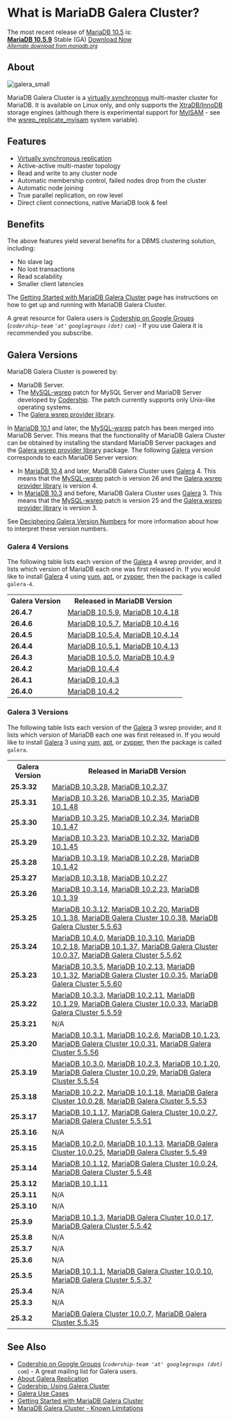 # What is MariaDB Galera Cluster?

The most recent release of [MariaDB 10.5](/kb/en/what-is-mariadb-105/) is:<br>
<span class="cstm-style lead"><strong>[MariaDB 10.5.9](/kb/en/mariadb-1059-release-notes/)</strong>  Stable (GA) [Download<span>&nbsp;</span>Now](https://mariadb.com/downloads/)</span><br>
<sub><em>[Alternate download from mariadb.org](https://downloads.mariadb.org/mariadb/10.5.9/)</em></sub>

## About

<img src="/kb/en/about-mariadb-galera-cluster/+image/galera_small" alt="galera_small" title="galera_small">

MariaDB Galera Cluster is a [virtually synchronous](/replication/galera-cluster/about-galera-replication) multi-master cluster for MariaDB. It is available on Linux only, and only supports the
[XtraDB/InnoDB](/kb/en/xtradb-and-innodb/) storage engines (although there is
experimental support for [MyISAM](/kb/en/myisam/) - see the
[wsrep_replicate_myisam](/kb/en/galera-cluster-system-variables/#wsrep_replicate_myisam)
system variable).

## Features

- [Virtually synchronous replication](/replication/galera-cluster/about-galera-replication)
- Active-active multi-master topology
- Read and write to any cluster node
- Automatic membership control, failed nodes drop from the cluster
- Automatic node joining
- True parallel replication, on row level
- Direct client connections, native MariaDB look &amp; feel

## Benefits

The above features yield several benefits for a DBMS clustering solution, including:

- No slave lag
- No lost transactions
- Read scalability
- Smaller client latencies

The [Getting Started with MariaDB
Galera Cluster](/replication/galera-cluster/getting-started-with-mariadb-galera-cluster) page has instructions on how to get up and running with
MariaDB Galera Cluster.

A great resource for Galera users is [Codership on Google Groups](https://groups.google.com/forum/?fromgroups#!forum/codership-team) (<em>`codership-team` `'at'` `googlegroups` `(dot)` `com`</em>) - If you use Galera it is recommended you subscribe.

## Galera Versions

MariaDB Galera Cluster is powered by:

- MariaDB Server.
- The [MySQL-wsrep](https://github.com/codership/mysql-wsrep) patch for MySQL Server and MariaDB Server developed by [Codership](http://www.codership.com). The patch currently supports only Unix-like operating systems.
- The [Galera wsrep provider library](https://github.com/codership/galera/).

In [MariaDB 10.1](/kb/en/what-is-mariadb-101/) and later, the [MySQL-wsrep](https://github.com/codership/mysql-wsrep) patch has been merged into MariaDB Server. This means that the functionality of MariaDB Galera Cluster can be obtained by installing the standard MariaDB Server packages and the [Galera wsrep provider library](https://github.com/codership/galera/) package. The following [Galera](/kb/en/galera/) version corresponds to each MariaDB Server version:

- In [MariaDB 10.4](/kb/en/what-is-mariadb-104/) and later, MariaDB Galera Cluster uses [Galera](/kb/en/galera/) 4. This means that the [MySQL-wsrep](https://github.com/codership/mysql-wsrep) patch is version 26 and the [Galera wsrep provider library](https://github.com/codership/galera/) is version 4.
- In [MariaDB 10.3](/kb/en/what-is-mariadb-103/) and before, MariaDB Galera Cluster uses [Galera](/kb/en/galera/) 3. This means that the [MySQL-wsrep](https://github.com/codership/mysql-wsrep) patch is version 25 and the [Galera wsrep provider library](https://github.com/codership/galera/) is version 3.

See [Deciphering Galera Version Numbers](https://mariadb.com/resources/blog/deciphering-galera-version-numbers/) for more information about how to interpret these version numbers.

### Galera 4 Versions

The following table lists each version of the [Galera](/kb/en/galera/) 4 wsrep provider, and it lists which version of MariaDB each one was first released in. If you would like to install [Galera](/kb/en/galera/) 4 using [yum](/mariadb-administration/getting-installing-and-upgrading-mariadb/binary-packages/rpm/yum), [apt](/kb/en/installing-mariadb-deb-files/#installing-mariadb-with-apt), or [zypper](/mariadb-administration/getting-installing-and-upgrading-mariadb/binary-packages/rpm/installing-mariadb-with-zypper), then the package is called `galera-4`.

<table><tbody><tr><th>Galera Version</th><th>Released in MariaDB Version</th></tr>
<tr><td><strong>26.4.7</strong></td><td><a href="/kb/en/mariadb-1059-release-notes/">MariaDB 10.5.9</a>, <a href="/kb/en/mariadb-10418-release-notes/">MariaDB 10.4.18</a></td></tr>
<tr><td><strong>26.4.6</strong></td><td><a href="/kb/en/mariadb-1057-release-notes/">MariaDB 10.5.7</a>, <a href="/kb/en/mariadb-10416-release-notes/">MariaDB 10.4.16</a></td></tr>
<tr><td><strong>26.4.5</strong></td><td><a href="/kb/en/mariadb-1054-release-notes/">MariaDB 10.5.4</a>, <a href="/kb/en/mariadb-10414-release-notes/">MariaDB 10.4.14</a></td></tr>
<tr><td><strong>26.4.4</strong></td><td><a href="/kb/en/mariadb-1051-release-notes/">MariaDB 10.5.1</a>, <a href="/kb/en/mariadb-10413-release-notes/">MariaDB 10.4.13</a></td></tr>
<tr><td><strong>26.4.3</strong></td><td><a href="/kb/en/mariadb-1050-release-notes/">MariaDB 10.5.0</a>, <a href="/kb/en/mariadb-1049-release-notes/">MariaDB 10.4.9</a></td></tr>
<tr><td><strong>26.4.2</strong></td><td><a href="/kb/en/mariadb-1044-release-notes/">MariaDB 10.4.4</a></td></tr>
<tr><td><strong>26.4.1</strong></td><td><a href="/kb/en/mariadb-1043-release-notes/">MariaDB 10.4.3</a></td></tr>
<tr><td><strong>26.4.0</strong></td><td><a href="/kb/en/mariadb-1042-release-notes/">MariaDB 10.4.2</a></td></tr>
</tbody></table>

### Galera 3 Versions

The following table lists each version of the [Galera](/kb/en/galera/) 3 wsrep provider, and it lists which version of MariaDB each one was first released in. If you would like to install [Galera](/kb/en/galera/) 3 using [yum](/mariadb-administration/getting-installing-and-upgrading-mariadb/binary-packages/rpm/yum), [apt](/kb/en/installing-mariadb-deb-files/#installing-mariadb-with-apt), or [zypper](/mariadb-administration/getting-installing-and-upgrading-mariadb/binary-packages/rpm/installing-mariadb-with-zypper), then the package is called `galera`.

<table><tbody><tr><th>Galera Version</th><th>Released in MariaDB Version</th></tr>
<tr><td><strong>25.3.32</strong></td><td><a href="/kb/en/mariadb-10328-release-notes/">MariaDB 10.3.28</a>, <a href="/kb/en/mariadb-10237-release-notes/">MariaDB 10.2.37</a></td></tr>
<tr><td><strong>25.3.31</strong></td><td><a href="/kb/en/mariadb-10326-release-notes/">MariaDB 10.3.26</a>, <a href="/kb/en/mariadb-10235-release-notes/">MariaDB 10.2.35</a>, <a href="/kb/en/mariadb-10148-release-notes/">MariaDB 10.1.48</a></td></tr>
<tr><td><strong>25.3.30</strong></td><td><a href="/kb/en/mariadb-10325-release-notes/">MariaDB 10.3.25</a>, <a href="/kb/en/mariadb-10234-release-notes/">MariaDB 10.2.34</a>, <a href="/kb/en/mariadb-10147-release-notes/">MariaDB 10.1.47</a></td></tr>
<tr><td><strong>25.3.29</strong></td><td><a href="/kb/en/mariadb-10323-release-notes/">MariaDB 10.3.23</a>, <a href="/kb/en/mariadb-10232-release-notes/">MariaDB 10.2.32</a>, <a href="/kb/en/mariadb-10145-release-notes/">MariaDB 10.1.45</a></td></tr>
<tr><td><strong>25.3.28</strong></td><td><a href="/kb/en/mariadb-10319-release-notes/">MariaDB 10.3.19</a>, <a href="/kb/en/mariadb-10228-release-notes/">MariaDB 10.2.28</a>, <a href="/kb/en/mariadb-10142-release-notes/">MariaDB 10.1.42</a></td></tr>
<tr><td><strong>25.3.27</strong></td><td><a href="/kb/en/mariadb-10318-release-notes/">MariaDB 10.3.18</a>, <a href="/kb/en/mariadb-10227-release-notes/">MariaDB 10.2.27</a></td></tr>
<tr><td><strong>25.3.26</strong></td><td><a href="/kb/en/mariadb-10314-release-notes/">MariaDB 10.3.14</a>, <a href="/kb/en/mariadb-10223-release-notes/">MariaDB 10.2.23</a>, <a href="/kb/en/mariadb-10139-release-notes/">MariaDB 10.1.39</a></td></tr>
<tr><td><strong>25.3.25</strong></td><td><a href="/kb/en/mariadb-10312-release-notes/">MariaDB 10.3.12</a>, <a href="/kb/en/mariadb-10220-release-notes/">MariaDB 10.2.20</a>, <a href="/kb/en/mariadb-10138-release-notes/">MariaDB 10.1.38</a>, <a href="/kb/en/mariadb-galera-cluster-10038-release-notes/">MariaDB Galera Cluster 10.0.38</a>, <a href="/kb/en/mariadb-galera-cluster-5563-release-notes/">MariaDB Galera Cluster 5.5.63</a></td></tr>
<tr><td><strong>25.3.24</strong></td><td><a href="/kb/en/mariadb-1040-release-notes/">MariaDB 10.4.0</a>, <a href="/kb/en/mariadb-10310-release-notes/">MariaDB 10.3.10</a>, <a href="/kb/en/mariadb-10218-release-notes/">MariaDB 10.2.18</a>, <a href="/kb/en/mariadb-10137-release-notes/">MariaDB 10.1.37</a>, <a href="/kb/en/mariadb-galera-cluster-10037-release-notes/">MariaDB Galera Cluster 10.0.37</a>, <a href="/kb/en/mariadb-galera-cluster-5562-release-notes/">MariaDB Galera Cluster 5.5.62</a></td></tr>
<tr><td><strong>25.3.23</strong></td><td><a href="/kb/en/mariadb-1035-release-notes/">MariaDB 10.3.5</a>, <a href="/kb/en/mariadb-10213-release-notes/">MariaDB 10.2.13</a>, <a href="/kb/en/mariadb-10132-release-notes/">MariaDB 10.1.32</a>, <a href="/kb/en/mariadb-galera-cluster-10035-release-notes/">MariaDB Galera Cluster 10.0.35</a>, <a href="/kb/en/mariadb-galera-cluster-5560-release-notes/">MariaDB Galera Cluster 5.5.60</a></td></tr>
<tr><td><strong>25.3.22</strong></td><td><a href="/kb/en/mariadb-1033-release-notes/">MariaDB 10.3.3</a>, <a href="/kb/en/mariadb-10211-release-notes/">MariaDB 10.2.11</a>, <a href="/kb/en/mariadb-10129-release-notes/">MariaDB 10.1.29</a>, <a href="/kb/en/mariadb-galera-cluster-10033-release-notes/">MariaDB Galera Cluster 10.0.33</a>, <a href="/kb/en/mariadb-galera-cluster-5559-release-notes/">MariaDB Galera Cluster 5.5.59</a></td></tr>
<tr><td><strong>25.3.21</strong></td><td>N/A</td></tr>
<tr><td><strong>25.3.20</strong></td><td><a href="/kb/en/mariadb-1031-release-notes/">MariaDB 10.3.1</a>, <a href="/kb/en/mariadb-1026-release-notes/">MariaDB 10.2.6</a>, <a href="/kb/en/mariadb-10123-release-notes/">MariaDB 10.1.23</a>, <a href="/kb/en/mariadb-galera-cluster-10031-release-notes/">MariaDB Galera Cluster 10.0.31</a>, <a href="/kb/en/mariadb-galera-cluster-5556-release-notes/">MariaDB Galera Cluster 5.5.56</a></td></tr>
<tr><td><strong>25.3.19</strong></td><td><a href="/kb/en/mariadb-1030-release-notes/">MariaDB 10.3.0</a>, <a href="/kb/en/mariadb-1023-release-notes/">MariaDB 10.2.3</a>, <a href="/kb/en/mariadb-10120-release-notes/">MariaDB 10.1.20</a>, <a href="/kb/en/mariadb-galera-cluster-10029-release-notes/">MariaDB Galera Cluster 10.0.29</a>, <a href="/kb/en/mariadb-galera-cluster-5554-release-notes/">MariaDB Galera Cluster 5.5.54</a></td></tr>
<tr><td><strong>25.3.18</strong></td><td><a href="/kb/en/mariadb-1022-release-notes/">MariaDB 10.2.2</a>, <a href="/kb/en/mariadb-10118-release-notes/">MariaDB 10.1.18</a>, <a href="/kb/en/mariadb-galera-cluster-10028-release-notes/">MariaDB Galera Cluster 10.0.28</a>, <a href="/kb/en/mariadb-galera-cluster-5553-release-notes/">MariaDB Galera Cluster 5.5.53</a></td></tr>
<tr><td><strong>25.3.17</strong></td><td><a href="/kb/en/mariadb-10117-release-notes/">MariaDB 10.1.17</a>, <a href="/kb/en/mariadb-galera-cluster-10027-release-notes/">MariaDB Galera Cluster 10.0.27</a>, <a href="/kb/en/mariadb-galera-cluster-5551-release-notes/">MariaDB Galera Cluster 5.5.51</a></td></tr>
<tr><td><strong>25.3.16</strong></td><td>N/A</td></tr>
<tr><td><strong>25.3.15</strong></td><td><a href="/kb/en/mariadb-1020-release-notes/">MariaDB 10.2.0</a>, <a href="/kb/en/mariadb-10113-release-notes/">MariaDB 10.1.13</a>, <a href="/kb/en/mariadb-galera-cluster-10025-release-notes/">MariaDB Galera Cluster 10.0.25</a>, <a href="/kb/en/mariadb-galera-cluster-5549-release-notes/">MariaDB Galera Cluster 5.5.49</a></td></tr>
<tr><td><strong>25.3.14</strong></td><td><a href="/kb/en/mariadb-10112-release-notes/">MariaDB 10.1.12</a>, <a href="/kb/en/mariadb-galera-cluster-10024-release-notes/">MariaDB Galera Cluster 10.0.24</a>, <a href="/kb/en/mariadb-galera-cluster-5548-release-notes/">MariaDB Galera Cluster 5.5.48</a></td></tr>
<tr><td><strong>25.3.12</strong></td><td><a href="/kb/en/mariadb-10111-release-notes/">MariaDB 10.1.11</a></td></tr>
<tr><td><strong>25.3.11</strong></td><td>N/A</td></tr>
<tr><td><strong>25.3.10</strong></td><td>N/A</td></tr>
<tr><td><strong>25.3.9</strong></td><td><a href="/kb/en/mariadb-1013-release-notes/">MariaDB 10.1.3</a>, <a href="/kb/en/mariadb-galera-cluster-10017-release-notes/">MariaDB Galera Cluster 10.0.17</a>, <a href="/kb/en/mariadb-galera-cluster-5542-release-notes/">MariaDB Galera Cluster 5.5.42</a></td></tr>
<tr><td><strong>25.3.8</strong></td><td>N/A</td></tr>
<tr><td><strong>25.3.7</strong></td><td>N/A</td></tr>
<tr><td><strong>25.3.6</strong></td><td>N/A</td></tr>
<tr><td><strong>25.3.5</strong></td><td><a href="/kb/en/mariadb-1011-release-notes/">MariaDB 10.1.1</a>, <a href="/kb/en/mariadb-galera-cluster-10010-release-notes/">MariaDB Galera Cluster 10.0.10</a>, <a href="/kb/en/mariadb-galera-cluster-5537-release-notes/">MariaDB Galera Cluster 5.5.37</a></td></tr>
<tr><td><strong>25.3.4</strong></td><td>N/A</td></tr>
<tr><td><strong>25.3.3</strong></td><td>N/A</td></tr>
<tr><td><strong>25.3.2</strong></td><td><a href="/kb/en/mariadb-galera-cluster-1007-release-notes/">MariaDB Galera Cluster 10.0.7</a>,   <a href="/kb/en/mariadb-galera-cluster-5535-release-notes/">MariaDB Galera Cluster 5.5.35</a></td></tr>
</tbody></table>

## See Also

- [Codership on Google Groups](https://groups.google.com/forum/?fromgroups#!forum/codership-team) (<em>`codership-team 'at' googlegroups (dot) com`</em>) - A great mailing list for Galera users.
- [About Galera Replication](/replication/galera-cluster/about-galera-replication)
- [Codership: Using Galera Cluster](http://codership.com/content/using-galera-cluster)
- [Galera Use Cases](/replication/galera-cluster/galera-use-cases)
- [Getting Started with MariaDB Galera Cluster](/replication/galera-cluster/getting-started-with-mariadb-galera-cluster)
- [MariaDB Galera Cluster - Known Limitations](/replication/galera-cluster/mariadb-galera-cluster-known-limitations)
